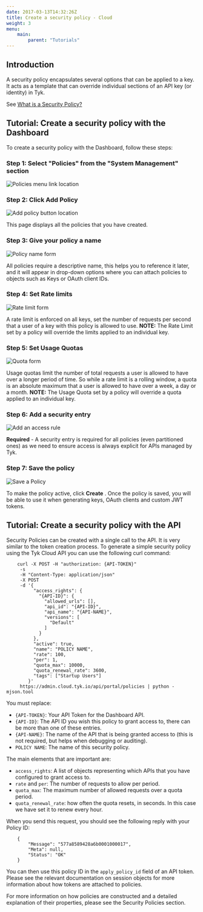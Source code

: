 ```yaml
---
date: 2017-03-13T14:32:26Z
title: Create a security policy - Cloud
weight: 3
menu:
    main: 
        parent: "Tutorials"
---
```


## <a name="introduction"></a> Introduction

A security policy encapsulates several options that can be applied to a key. It acts as a template that can override individual sections of an API key (or identity) in Tyk.

See [What is a Security Policy?][8]


## <a name="with-dashboard"></a>Tutorial: Create a security policy with the Dashboard

To create a security policy with the Dashboard, follow these steps:

### Step 1: Select "Policies" from the "System Management" section

![Policies menu link location][1]

### Step 2: Click Add Policy

![Add policy button location][2]

This page displays all the policies that you have created.

### Step 3: Give your policy a name

![Policy name form][3]

All policies require a descriptive name, this helps you to reference it later, and it will appear in drop-down options where you can attach policies to objects such as Keys or OAuth client IDs.

### Step 4: Set Rate limits

![Rate limit form][4]

A rate limit is enforced on all keys, set the number of requests per second that a user of a key with this policy is allowed to use.
**NOTE:** The Rate Limit set by a policy will override the limits applied to an individual key.

### Step 5: Set Usage Quotas

![Quota form][5]

Usage quotas limit the number of total requests a user is allowed to have over a longer period of time. So while a rate limit is a rolling window, a quota is an absolute maximum that a user is allowed to have over a week, a day or a month.
**NOTE:** The Usage Quota set by a policy will override a quota applied to an individual key.

### Step 6: Add a security entry

![Add an access rule][6]

**Required** - A security entry is required for all policies (even partitioned ones) as we need to ensure access is always explicit for APIs managed by Tyk.

### Step 7: Save the policy

![Save a Policy][7]

To make the policy active, click **Create** . Once the policy is saved, you will be able to use it when generating keys, OAuth clients and custom JWT tokens.

## <a name="with-api"></a>Tutorial: Create a security policy with the API

Security Policies can be created with a single call to the API. It is very similar to the token creation process. To generate a simple security policy using the Tyk Cloud API you can use the following curl command:
```
    curl -X POST -H "authorization: {API-TOKEN}"
     -s
     -H "Content-Type: application/json"
     -X POST
     -d '{
          "access_rights": {
            "{API-ID}": {
              "allowed_urls": [],
              "api_id": "{API-ID}",
              "api_name": "{API-NAME}",
              "versions": [
                "Default"
              ]
            }
          },
          "active": true,
          "name": "POLICY NAME",
          "rate": 100,
          "per": 1,
          "quota_max": 10000,
          "quota_renewal_rate": 3600,
          "tags": ["Startup Users"]
        }'
     https://admin.cloud.tyk.io/api/portal/policies | python -mjson.tool
```

You must replace:

*   `{API-TOKEN}`: Your API Token for the Dashboard API.
*   `{API-ID}`: The API ID you wish this policy to grant access to, there can be more than one of these entries.
*   `{API-NAME}`: The name of the API that is being granted access to (this is not required, but helps when debugging or auditing).
*   `POLICY NAME`: The name of this security policy.

The main elements that are important are:

*   `access_rights`: A list of objects representing which APIs that you have configured to grant access to.
*   `rate` and `per`: The number of requests to allow per period.
*   `quota_max`: The maximum number of allowed requests over a quota period.
*   `quota_renewal_rate`: how often the quota resets, in seconds. In this case we have set it to renew every hour.

When you send this request, you should see the following reply with your Policy ID:
```
    {
        "Message": "577a8589428a6b0001000017",
        "Meta": null,
        "Status": "OK"
    }
```

You can then use this policy ID in the `apply_policy_id` field of an API token. Please see the relevant documentation on session objects for more information about how tokens are attached to policies.

For more information on how policies are constructed and a detailed explanation of their properties, please see the Security Policies section.

 [1]: /docs/img/dashboard/system-management/nav_policies.png
 [2]: /docs/img/dashboard/system-management/AddPolicyButton.png
 [3]: /docs/img/dashboard/system-management/policyNameField.png
 [4]: /docs/img/dashboard/system-management/rateLimit.png
 [5]: /docs/img/dashboard/system-management/usageQuotas.png
 [6]: /docs/img/dashboard/system-management/securityEntry.png
 [7]: /docs/img/dashboard/system-management/savePolicy.png
 [8]: /docs/concepts/what-is-a-security-policy/